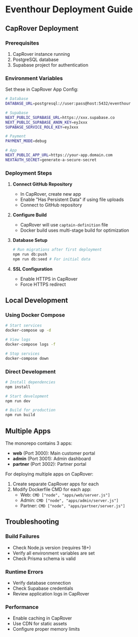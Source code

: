 # Eventhour Deployment Guide

## CapRover Deployment

### Prerequisites

1. CapRover instance running
2. PostgreSQL database
3. Supabase project for authentication

### Environment Variables

Set these in CapRover App Config:

```bash
# Database
DATABASE_URL=postgresql://user:pass@host:5432/eventhour

# Supabase
NEXT_PUBLIC_SUPABASE_URL=https://xxx.supabase.co
NEXT_PUBLIC_SUPABASE_ANON_KEY=eyJxxx
SUPABASE_SERVICE_ROLE_KEY=eyJxxx

# Payment
PAYMENT_MODE=debug

# App
NEXT_PUBLIC_APP_URL=https://your-app.domain.com
NEXTAUTH_SECRET=generate-a-secure-secret
```

### Deployment Steps

1. **Connect GitHub Repository**
   - In CapRover, create new app
   - Enable "Has Persistent Data" if using file uploads
   - Connect to GitHub repository

2. **Configure Build**
   - CapRover will use `captain-definition` file
   - Docker build uses multi-stage build for optimization

3. **Database Setup**

   ```bash
   # Run migrations after first deployment
   npm run db:push
   npm run db:seed # For initial data
   ```

4. **SSL Configuration**
   - Enable HTTPS in CapRover
   - Force HTTPS redirect

## Local Development

### Using Docker Compose

```bash
# Start services
docker-compose up -d

# View logs
docker-compose logs -f

# Stop services
docker-compose down
```

### Direct Development

```bash
# Install dependencies
npm install

# Start development
npm run dev

# Build for production
npm run build
```

## Multiple Apps

The monorepo contains 3 apps:

- **web** (Port 3000): Main customer portal
- **admin** (Port 3001): Admin dashboard
- **partner** (Port 3002): Partner portal

For deploying multiple apps on CapRover:

1. Create separate CapRover apps for each
2. Modify Dockerfile CMD for each app:
   - Web: `CMD ["node", "apps/web/server.js"]`
   - Admin: `CMD ["node", "apps/admin/server.js"]`
   - Partner: `CMD ["node", "apps/partner/server.js"]`

## Troubleshooting

### Build Failures

- Check Node.js version (requires 18+)
- Verify all environment variables are set
- Check Prisma schema is valid

### Runtime Errors

- Verify database connection
- Check Supabase credentials
- Review application logs in CapRover

### Performance

- Enable caching in CapRover
- Use CDN for static assets
- Configure proper memory limits
